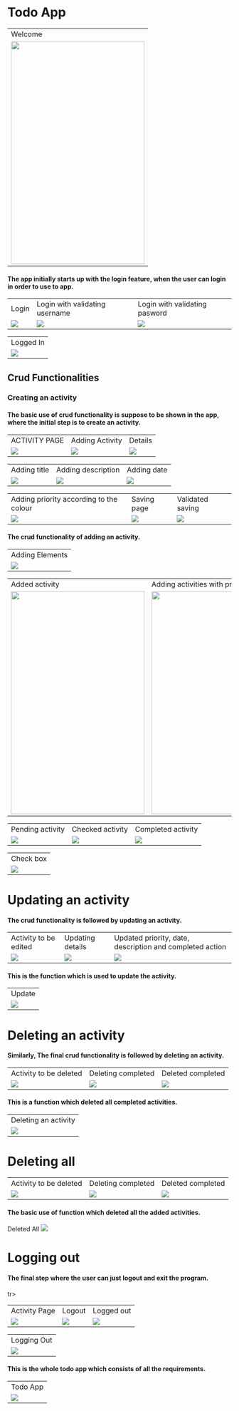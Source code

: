 # Todo App

<table>
<tr>
<td>Welcome</td>
</tr>
<tr>
<td><img src="app/src/main/res/drawable/welcome.png" width="300" height="500"> </td>
</tr>
</table>

#### The app initially starts up with the login feature, when the user can login in order to use to app.
<table>
<tr>
<td>Login </td>	
<td>Login with validating username</td>
<td>Login with validating pasword</td>
</tr>
<tr>
<td><img src="app/src/main/res/drawable/loginmain.png"></td>	
<td><img src="app/src/main/res/drawable/login2.png"></td>
<td><img src="app/src/main/res/drawable/login1.png"></td>
</tr>
</table>

<table>
<tr>
<td>Logged In</td>
</tr>
<tr>
<td><img src="app/src/main/res/drawable/login.gif"></td>
</tr>
</table>


## Crud Functionalities 
### Creating an activity
#### The basic use of crud functionality is suppose to be shown in the app, where the initial step is to create an activity.
<table>
<tr>
<td>ACTIVITY PAGE</td>
<td>Adding Activity</td>
<td>Details</td>
</tr>
<tr>
<td><img src="app/src/main/res/drawable/activity.png" > </td>
<td><img src="app/src/main/res/drawable/activityadd.png" > </td>
<td><img src="app/src/main/res/drawable/details.png" > </td>
</tr>
</table>

<table>
<tr>
<td>Adding title </td>
<td>Adding description </td>
<td>Adding date </td>
</tr>
<tr>
<td><img src="app/src/main/res/drawable/activity1.png" > </td>
<td><img src="app/src/main/res/drawable/activity2.png" > </td>
<td><img src="app/src/main/res/drawable/activity3.png" > </td>
</tr>
</table>

<table>
<tr>
<td>Adding priority according to the colour</td>
<td>Saving page</td>
<td>Validated saving</td>
</tr>
<tr>
<td><img src="app/src/main/res/drawable/activity4.png" > </td>
<td><img src="app/src/main/res/drawable/activity5.png" > </td>
<td><img src="app/src/main/res/drawable/validation.png" > </td>
</tr>
</table>

#### The crud functionality of adding an activity.
<table>
<tr>
<td>Adding Elements</td>
</tr>
<tr>
<td><img src="app/src/main/res/drawable/add.gif"></td>
</tr>
</table>

<table>
<tr>
<td>Added activity</td>
<td>Adding activities with priorities</td>
</tr>
<tr>
<td><img src="app/src/main/res/drawable/mainpage.png" width="300" height="500"> </td>
<td><img src="app/src/main/res/drawable/mainpage1.png" width="300" height="500"> </td>
</tr>
</table>

<table>
<tr>

<td>Pending activity</td>
<td>Checked activity</td>
<td>Completed activity</td>
</tr>
<tr>
<td><img src="app/src/main/res/drawable/mainpage1.png" > </td>
<td><img src="app/src/main/res/drawable/checked.png" > </td>
<td><img src="app/src/main/res/drawable/completed.png" > </td>
</tr>
</table>
 

<table>
<tr>
<td>Check box</td>
</tr>
<tr>
<td><img src="app/src/main/res/drawable/check.gif"></td>
</tr>
</table>



# Updating an activity
#### The crud functionality is followed by updating an activity.
<table>
<tr>
<td>Activity to be edited</td>
<td>Updating details</td>
<td>Updated priority, date, description and completed action</td>
</tr>
<tr>
<td><img src="app/src/main/res/drawable/update.png" > </td>
<td><img src="app/src/main/res/drawable/update1.png" > </td>
<td><img src="app/src/main/res/drawable/update2.png" > </td>
</tr>
</table>

#### This is the function which is used to update the activity.
<table>
<tr>
<td>Update</td>
</tr>
<tr>
<td><img src="app/src/main/res/drawable/update.gif"></td>
</tr>
</table>



# Deleting an activity
#### Similarly, The final crud functionality is followed by deleting an activity.
<table>
<tr>
<td>Activity to be deleted</td>
<td>Deleting completed</td>
<td>Deleted completed</td>
</tr>
<tr>
<td><img src="app/src/main/res/drawable/delete.png" > </td>
<td><img src="app/src/main/res/drawable/delete1.png" > </td>
<td><img src="app/src/main/res/drawable/delete2.png" > </td>
</tr>
</table>

#### This is a function which deleted all completed activities.
<table>
<tr>
<td>Deleting an activity</td>
</tr>
<tr>
<td><img src="app/src/main/res/drawable/delete.gif"></td>
</tr>
</table>

# Deleting all
<table>
<tr>
<td>Activity to be deleted</td>
<td>Deleting completed</td>
<td>Deleted completed</td>
</tr>
<tr>
<td><img src="app/src/main/res/drawable/delete3.png" > </td>
<td><img src="app/src/main/res/drawable/delete4.png" > </td>
<td><img src="app/src/main/res/drawable/delete5.png" > </td>
</tr>
</table>

#### The basic use of function which deleted all the added activities.
<tr>
<td>Deleted All</td>
</tr>
<tr>
<td><img src="app/src/main/res/drawable/delete1.gif"></td>
</tr>
</table>


# Logging out
#### The final step where the user can just logout and exit the program.
<table>tr>
<td>Activity Page</td>
<td>Logout</td>
<td>Logged out</td>
</tr>
<tr>
<td><img src="app/src/main/res/drawable/page.png" > </td>
<td><img src="app/src/main/res/drawable/logout1.png" > </td>
<td><img src="app/src/main/res/drawable/logout2.png" > </td>
</tr>
</table>

<table>
<tr>
<td>Logging Out</td>
</tr>
<tr>
<td><img src="app/src/main/res/drawable/logout.gif"></td>
</tr>
</table>

#### This is the whole todo app which consists of all the requirements.
<table>
<tr>
<td>Todo App</td>
</tr>
<tr>
<td><img src="app/src/main/res/drawable/todo.gif"></td>
</tr>
</table>